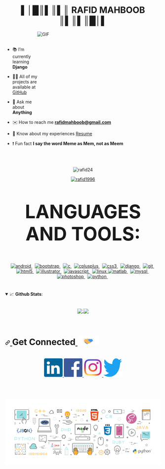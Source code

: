 <h1 align="center">
  ▌│█║▌║▌║ RAFID MAHBOOB ║▌║▌║█│▌
</h1>
<a target="_blank" rel="noopener noreferrer" href="https://camo.githubusercontent.com/86a3b6db470f1a0429f7355c08d1edabf3d2c804/68747470733a2f2f6d69726f2e6d656469756d2e636f6d2f6d61782f313336302f312a495247486d69477361313673746564517649615a66772e676966"><img align="right" height="250" width="400" alt="GIF" src="https://camo.githubusercontent.com/86a3b6db470f1a0429f7355c08d1edabf3d2c804/68747470733a2f2f6d69726f2e6d656469756d2e636f6d2f6d61782f313336302f312a495247486d69477361313673746564517649615a66772e676966" data-canonical-src="https://github.com/JayantGoel001/JayantGoel001/blob/master/image.gif" style="max-width:100%; "></a>

<br/>
<br/>

- 📚 I’m currently learning **Django**

- 👨‍💻 All of my projects are available at [GitHub](https://github.com/Rafid24)

- 💬 Ask me about **Anything**

- ✉️ How to reach me **rafidmahboob@gmail.com**

- 📃 Know about my experiences [Resume](https://drive.google.com/file/d/1fTgZ5ToiVqLaWEcoA0uJeETBHhwbVuGu/view?usp=sharing)

- ❗ Fun fact **I say the word Meme as Mem, not as Meem**

<br/>
<br/>

<p align="center">
  <img src="https://komarev.com/ghpvc/?username=rafid24&label=Profile%20views&color=f48201&style=plastic" alt="rafid24" />
</p>
<p align="center"> 
  <a href="https://twitter.com/rafid1996" target="blank"><img src="https://img.shields.io/twitter/follow/rafid1996?logo=twitter&style=for-the-badge" alt="rafid1996" /></a> 
</p>


<p align="center" style="font-size:60px"><b>LANGUAGES AND TOOLS:</b></p>


<p align="center"> 
  <a href="https://developer.android.com" target="_blank"> 
    <img src="https://devicons.github.io/devicon/devicon.git/icons/android/android-original-wordmark.svg" alt="android" width="40" height="40"/> </a> &nbsp;
  <a href="https://getbootstrap.com" target="_blank"> 
    <img src="https://devicons.github.io/devicon/devicon.git/icons/bootstrap/bootstrap-plain.svg" alt="bootstrap" width="40" height="40"/> </a> &nbsp;
  <a href="https://www.cprogramming.com/" target="_blank"> 
    <img src="https://devicons.github.io/devicon/devicon.git/icons/c/c-original.svg" alt="c" width="40" height="40"/> </a> &nbsp;
  <a href="https://www.w3schools.com/cpp/" target="_blank"> 
    <img src="https://devicons.github.io/devicon/devicon.git/icons/cplusplus/cplusplus-original.svg" alt="cplusplus" width="40" height="40"/> </a> &nbsp;
  <a href="https://www.w3schools.com/css/" target="_blank"> 
    <img src="https://devicons.github.io/devicon/devicon.git/icons/css3/css3-original-wordmark.svg" alt="css3" width="40" height="40"/> </a>&nbsp;
  <a href="https://www.djangoproject.com/" target="_blank"> 
    <img src="https://devicons.github.io/devicon/devicon.git/icons/django/django-original.svg" alt="django" width="40" height="40"/> </a> &nbsp;
  <a href="https://git-scm.com/" target="_blank">
    <img src="https://www.vectorlogo.zone/logos/git-scm/git-scm-icon.svg" alt="git" width="40" height="40"/> </a>&nbsp;
  <a href="https://www.w3.org/html/" target="_blank">
    <img src="https://devicons.github.io/devicon/devicon.git/icons/html5/html5-original-wordmark.svg" alt="html5" width="40" height="40"/> </a> &nbsp;
  <a href="https://www.adobe.com/in/products/illustrator.html" target="_blank"> 
    <img src="https://www.vectorlogo.zone/logos/adobe_illustrator/adobe_illustrator-icon.svg" alt="illustrator" width="40" height="40"/> </a>&nbsp;
  <a href="https://developer.mozilla.org/en-US/docs/Web/JavaScript" target="_blank"> 
    <img src="https://devicons.github.io/devicon/devicon.git/icons/javascript/javascript-original.svg" alt="javascript" width="40" height="40"/> </a> &nbsp;
  <a href="https://www.linux.org/" target="_blank"> <img src="https://devicons.github.io/devicon/devicon.git/icons/linux/linux-original.svg" alt="linux" width="40" height="40"/> </a> <a href="https://www.mathworks.com/" target="_blank"> 
  <img src="https://raw.githubusercontent.com/simple-icons/simple-icons/master/icons/mathworks.svg" alt="matlab" width="40" height="40"/> </a>&nbsp;
  <a href="https://www.mysql.com/" target="_blank"> 
    <img src="https://devicons.github.io/devicon/devicon.git/icons/mysql/mysql-original-wordmark.svg" alt="mysql" width="40" height="40"/> </a> &nbsp;
  <a href="https://www.photoshop.com/en" target="_blank"> 
    <img src="https://devicons.github.io/devicon/devicon.git/icons/photoshop/photoshop-plain.svg" alt="photoshop" width="40" height="40"/> </a> &nbsp;
  <a href="https://www.python.org" target="_blank"> 
    <img src="https://devicons.github.io/devicon/devicon.git/icons/python/python-original.svg" alt="python" width="40" height="40"/> </a> &nbsp;
</p>

#

<details open="">
<summary>
  <g-emoji class="g-emoji" alias="chart_with_upwards_trend" fallback-src="https://github.githubassets.com/images/icons/emoji/unicode/1f4c8.png">📈</g-emoji> 
  <strong>Github Stats</strong>:
</summary>
  
<br>
<p align="center">
<a href="https://github.com/Rafid24">
  <img align="center" src="https://github-readme-stats.vercel.app/api?username=Rafid24&show_icons=true&hide_border=true&title_color=94b4a4&amp&icon_color=FFFFFF&amp&text_color=FFFFFF&amp&bg_color=000000&count_private=true&include_all_commits=true"/>
</a>
<a href="https://github.com/Rafid24">
  <img align="center" height="195px" src="https://github-readme-stats.vercel.app/api/top-langs/?username=Rafid24&text_color=FFFFFF&bg_color=000000&title_color=94b4a4&langs_count=15&layout=compact&hide_border=true" />
</a>
</p>
</details>

<br>
<h1>
  <a id="user-content-connect-with-me-" class="anchor" aria-hidden="true" href="#connect-with-me-">
  <svg class="octicon octicon-link" viewBox="0 0 16 16" version="1.1" width="16" height="16" aria-hidden="true">
    <path fill-rule="evenodd" d="M7.775 3.275a.75.75 0 001.06 1.06l1.25-1.25a2 2 0 112.83 2.83l-2.5 2.5a2 2 0 01-2.83 0 .75.75 0 00-1.06 1.06 3.5 3.5 0 004.95 0l2.5-2.5a3.5 3.5 0 00-4.95-4.95l-1.25 1.25zm-4.69 9.64a2 2 0 010-2.83l2.5-2.5a2 2 0 012.83 0 .75.75 0 001.06-1.06 3.5 3.5 0 00-4.95 0l-2.5 2.5a3.5 3.5 0 004.95 4.95l1.25-1.25a.75.75 0 00-1.06-1.06l-1.25 1.25a2 2 0 01-2.83 0z">
    </path>
    </svg>
  </a>Get Connected<a target="_blank" rel="noopener noreferrer" href="https://github.com/Rafid24/Rafid24/blob/main/Handshake.gif">
  <img src="https://github.com/Rafid24/Rafid24/blob/main/Handshake.gif" height="32px" style="max-width:100%;">
  </a>
</h1>

<p align="center">
  <br>
  <a href="https://www.linkedin.com/in/rafidmahboob1996/" target="_blank">
    <code><img height="60" width="60" src="https://github.com/Rafid24/Rafid24/blob/main/linkedin.png"/></code>
  </a>
  <a href="https://www.facebook.com/rafid96" target="_blank">
    <code><img  height="60" width="60" src="https://github.com/Rafid24/Rafid24/blob/main/facebook.png"/></code>
  </a>
  <a href="https://www.instagram.com/" target="_blank">
    <code><img height="60" width="60" src="https://github.com/Rafid24/Rafid24/blob/main/instagram.jpg"/></code>
  </a>
  <a href="https://twitter.com/RafiD1996" target="_blank">
    <code><img height="60" width="60" src="https://github.com/Rafid24/Rafid24/blob/main/twitter.png"/></code>
  </a>    
</p>
<br/>
</p>

<div align="center">

</div>

#

![](https://github.com/Rafid24/Rafid24/blob/main/programming.jpg)
